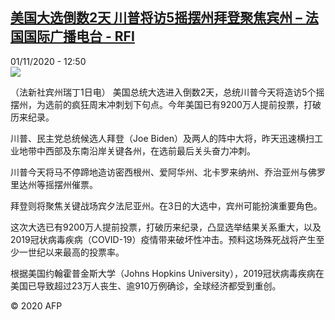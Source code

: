 <!--1604235321000-->
[美国大选倒数2天 川普将访5摇摆州拜登聚焦宾州 – 法国国际广播电台 - RFI](http://www.rfi.fr//cn/contenu/20201101-%E7%BE%8E%E5%9B%BD%E5%A4%A7%E9%80%89%E5%80%92%E6%95%B02%E5%A4%A9-%E5%B7%9D%E6%99%AE%E5%B0%86%E8%AE%BF5%E6%91%87%E6%91%86%E5%B7%9E%E6%8B%9C%E7%99%BB%E8%81%9A%E7%84%A6%E5%AE%BE%E5%B7%9E)
------

<div>01/11/2020 - 12:50</div><img src="https://s.rfi.fr/media/display/f813889c-1c39-11eb-895a-005056a964fe/w:310/p:16x9/int0015b.201101195001.jpg"><div class="t-content__body u-clearfix"><p>（法新社宾州瑞丁1日电）    美国总统大选进入倒数2天，总统川普今天将造访5个摇摆州，为选前的疯狂周末冲刺划下句点。今年美国已有9200万人提前投票，打破历来纪录。</p><p>    川普、民主党总统候选人拜登（Joe Biden）及两人的阵中大将，昨天迅速横扫工业地带中西部及东南沿岸关键各州，在选前最后关头奋力冲刺。</p><p>    川普今天将马不停蹄地造访密西根州、爱阿华州、北卡罗来纳州、乔治亚州与佛罗里达州等摇摆州催票。</p><p>    拜登则将聚焦关键战场宾夕法尼亚州。在3日的大选中，宾州可能扮演重要角色。</p><p>    这次大选已有9200万人提前投票，打破历来纪录，凸显选举结果关系重大，以及2019冠状病毒疾病（COVID-19）疫情带来破坏性冲击。预料这场殊死战将产生至少一世纪以来最高的投票率。</p><p>    根据美国约翰霍普金斯大学（Johns Hopkins University），2019冠状病毒疾病在美国已导致超过23万人丧生、逾910万例确诊，全球经济都受到重创。</p><p class="t-copyright">© 2020 AFP</p>        </div>
